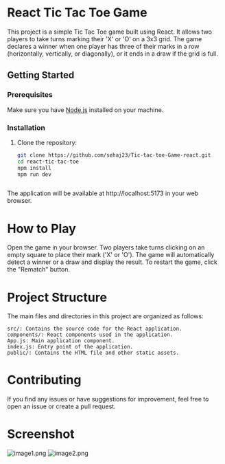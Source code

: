 # React Tic Tac Toe Game

This project is a simple Tic Tac Toe game built using React. It allows two players to take turns marking their 'X' or 'O' on a 3x3 grid. The game declares a winner when one player has three of their marks in a row (horizontally, vertically, or diagonally), or it ends in a draw if the grid is full.

## Getting Started

### Prerequisites

Make sure you have [Node.js](https://nodejs.org/) installed on your machine.

### Installation

1. Clone the repository:

   ```bash
   git clone https://github.com/sehaj23/Tic-tac-toe-Game-react.git
   cd react-tic-tac-toe
   npm install
   npm run dev



The application will be available at http://localhost:5173 in your web browser.

# How to Play
Open the game in your browser.
Two players take turns clicking on an empty square to place their mark ('X' or 'O').
The game will automatically detect a winner or a draw and display the result.
To restart the game, click the "Rematch" button.

# Project Structure
The main files and directories in this project are organized as follows:

```
src/: Contains the source code for the React application.
components/: React components used in the application.
App.js: Main application component.
index.js: Entry point of the application.
public/: Contains the HTML file and other static assets.
```

# Contributing
If you find any issues or have suggestions for improvement, feel free to open an issue or create a pull request.


# Screenshot

![image1.png](image1.png)
![image2.png](image2.png)

